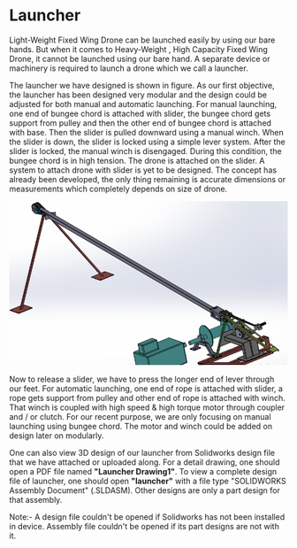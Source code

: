 # **Launcher**

Light-Weight Fixed Wing Drone can be launched easily by using our bare hands. But when it comes to Heavy-Weight , High Capacity Fixed Wing Drone, it cannot be launched using our bare hand. A separate device or machinery is required to launch a drone which we call a launcher.

The launcher we have designed is shown in figure. As our first objective, the launcher has been designed very modular and the design could be adjusted for both manual and automatic launching. For manual launching, one end of bungee chord is attached with slider, the bungee chord gets support from pulley and then the other end of bungee chord is attached with base. Then the slider is pulled downward using a manual winch. When the slider is down, the slider is locked using a simple lever system. After the slider is locked, the manual winch is disengaged. During this condition, the bungee chord is in high tension. The drone is attached on the slider. A system to attach drone with slider is yet to be designed. The concept has already been developed, the only thing remaining is accurate dimensions or measurements which completely depends on size of drone.

![](Capture.PNG)

Now to release a slider, we have to press the longer end of lever through our feet. For automatic launching, one end of rope is attached with slider, a rope gets support from pulley and other end of rope is attached with winch. That winch is coupled with high speed & high torque motor through coupler and / or clutch. For our recent purpose, we are only focusing on manual launching using bungee chord. The motor and winch could be added on design later on modularly.

One can also view 3D design of our launcher from Solidworks design file that we have attached or uploaded along. For a detail drawing, one should open a PDF file named **"Launcher Drawing1"**. To view a complete design file of launcher, one should open **"launcher"** with a file type "SOLIDWORKS Assembly Document" (.SLDASM). Other designs are only a part design for that assembly. 

Note:- A design file couldn't be opened if Solidworks has not been installed in device. Assembly file couldn't be opened if its part designs are not with it.

